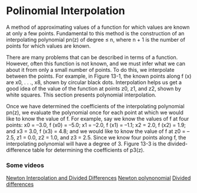 # Polinomial Interpolation
A method of approximating values of a function for which values are known at only a few points. Fundamental to this method is the construction of an interpolating polynomial pn(z) of degree ≤ n, where n + 1 is the number of points for which values are known.

There are many problems that can be described in terms of a function. However, often this function is not known, and we must infer what we can about it from only a small number of points. To do this, we interpolate between the points. For example, in Figure 13-1, the known points along f (x) are x0, . . ., x8, shown by circular black dots. Interpolation helps us get a good idea of the value of the function at points z0, z1, and z2, shown by white squares. This section presents polynomial interpolation.

Once we have determined the coefficients of the interpolating polynomial pn(z), we evaluate the polynomial once for each point at which we would like to know the value of f. For example, say we know the values of f at four points: x0 = –3.0, f (x0) = –5.0; x1 = –2.0, f (x1) = –1.1; x2 = 2.0, f (x2) = 1.9; and x3 = 3.0, f (x3) = 4.8; and we would like to know the value of f at z0 = –2.5, z1 = 0.0, z2 = 1.0, and z3 = 2.5. Since we know four points along f, the interpolating polynomial will have a degree of 3. Figure 13-3 is the divided-difference table for determining the coefficients of p3(z).

### Some videos
[Newton Interpolation and Divided Differences](https://www.youtube.com/watch?v=S7QIU0i1qLE)
[Newton polynonomial](https://en.wikipedia.org/wiki/Newton_polynomial)
[Divided differences](https://en.wikipedia.org/wiki/Divided_differences)
